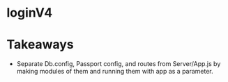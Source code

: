 # loginV4

# Takeaways

 - Separate Db.config, Passport config, and routes from Server/App.js by making modules of them and running them with app as a parameter.
 
